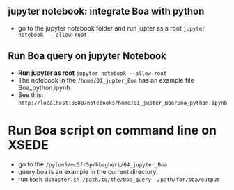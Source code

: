 
## jupyter notebook: integrate Boa with python
* go to the jupyter notebook folder and run jupter as a root
  ```jupyter notebook  --allow-root```


  
## Run Boa query on jupyter Notebook
  * **Run jupyter as root** ```jupyter notebook --allow-root```
  * The notebook in the ```/home/01_jupter_Boa``` has an example file Boa_python.ipynb
  * See this: ```http://localhost:8888/notebooks/home/01_jupter_Boa/Boa_python.ipynb```


  # Run Boa script on command line on XSEDE
  * go to the ```/pylon5/mc5fr5p/hbagheri/04_jupyter_Boa```
  * query.boa is an example in the current directory.
  * run ```bash dsmaster.sh /path/to/the/Boa_query  /path/for/boa/output```
